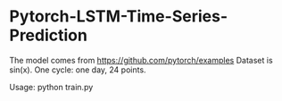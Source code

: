 # Pytorch-LSTM-Time-Series-Prediction

The model comes from https://github.com/pytorch/examples
Dataset is sin(x). 
One cycle: one day, 24 points.

Usage:
python train.py
